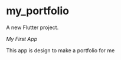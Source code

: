 # my_portfolio

A new Flutter project.

*My First App*

This app is design to make a portfolio for me

